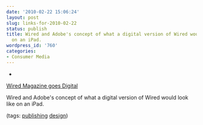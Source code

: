 ```yaml
---
date: '2010-02-22 15:06:24'
layout: post
slug: links-for-2010-02-22
status: publish
title: Wired and Adobe's concept of what a digital version of Wired would look like
  on an iPad.
wordpress_id: '760'
categories:
- Consumer Media
---
```


  *


[Wired Magazine goes Digital](http://link.brightcove.com/services/player/bcpid56328629001?bclid=10175001001&bctid=66775419001)


Wired and Adobe's concept of what a digital version of Wired would look like on an iPad.


(tags: [publishing](http://delicious.com/eob/publishing) [design](http://delicious.com/eob/design))



